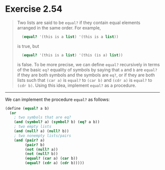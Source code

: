# Exercise 2.54

> Two lists are said to be `equal?` if they contain equal elements arranged in the same order.
> For example,
> ```scheme
>   (equal? '(this is a list) '(this is a list))
> ```
> is true, but
> ```scheme
>   (equal? '(this is a list) '(this (is a) list))
> ```
> is false.
> To be more precise, we can define `equal?` recursively in terms of the basic `eq?` equality of symbols by saying that `a` and `b` are `equal?` if they are both symbols and the symbols are `eq?`, or if they are both lists such that `(car a)` is `equal?` to `(car b)` and `(cdr a)` is `equal?` to `(cdr b)`.
> Using this idea, implement `equal?` as a procedure.

---

We can implement the procedure `equal?` as follows:
```scheme
(define (equal? a b)
  (or
    ; two symbols that are eq?
    (and (symbol? a) (symbol? b) (eq? a b))
    ; two empty lists
    (and (null? a) (null? b))
    ; two nonempty lists/pairs
    (and (pair? a)
         (pair? b)
         (not (null? a))
         (not (null? b))
         (equal? (car a) (car b))
         (equal? (cdr a) (cdr b)))))
```
